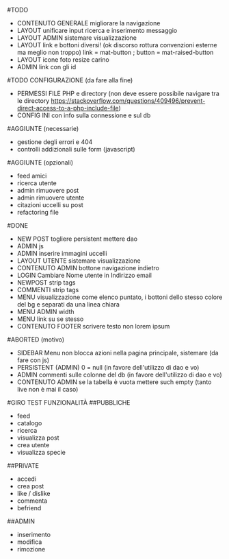 #TODO
- CONTENUTO GENERALE migliorare la navigazione
- LAYOUT unificare input ricerca e inserimento messaggio
- LAYOUT ADMIN sistemare visualizzazione
- LAYOUT link e bottoni diversi! (ok discorso rottura convenzioni esterne ma meglio non troppo) link = mat-button ; button = mat-raised-button
- LAYOUT icone foto resize carino
- ADMIN link con gli id

#TODO CONFIGURAZIONE (da fare alla fine)
- PERMESSI FILE PHP e directory (non deve essere possibile navigare tra le directory https://stackoverflow.com/questions/409496/prevent-direct-access-to-a-php-include-file)
- CONFIG INI con info sulla connessione e sul db

#AGGIUNTE (necessarie)
- gestione degli errori e 404
- controlli addizionali sulle form (javascript)

#AGGIUNTE (opzionali)
- feed amici
- ricerca utente
- admin rimuovere post
- admin rimuovere utente
- citazioni uccelli su post
- refactoring file

#DONE
- NEW POST togliere persistent mettere dao
- ADMIN js
- ADMIN inserire immagini uccelli
- LAYOUT UTENTE sistemare visualizzazione
- CONTENUTO ADMIN bottone navigazione indietro
- LOGIN Cambiare Nome utente in Indirizzo email
- NEWPOST strip tags
- COMMENTI strip tags
- MENU visualizzazione come elenco puntato, i bottoni dello stesso colore del bg e separati da una linea chiara
- MENU ADMIN width
- MENU link su se stesso
- CONTENUTO FOOTER scrivere testo non lorem ipsum

#ABORTED (motivo)
- SIDEBAR Menu non blocca azioni nella pagina principale, sistemare (da fare con js)
- PERSISTENT (ADMIN) 0 = null (in favore dell'utilizzo di dao e vo)
- ADMIN commenti sulle colonne del db (in favore dell'utilizzo di dao e vo)
- CONTENUTO ADMIN se la tabella è vuota mettere such empty (tanto live non è mai il caso)

#GIRO TEST FUNZIONALITÀ
##PUBBLICHE
- feed
- catalogo
- ricerca
- visualizza post
- crea utente
- visualizza specie

##PRIVATE
- accedi
- crea post
- like / dislike
- commenta
- befriend

##ADMIN
- inserimento
- modifica
- rimozione